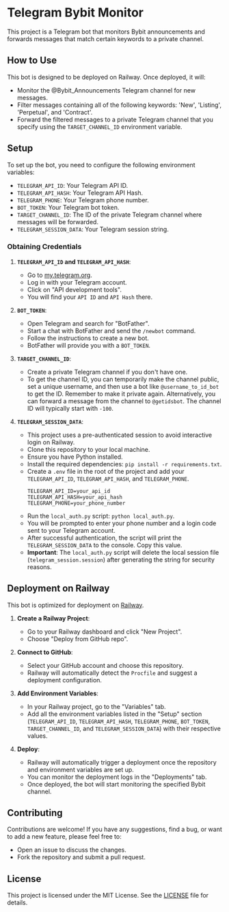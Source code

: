 # Telegram Bybit Monitor

This project is a Telegram bot that monitors Bybit announcements and forwards messages that match certain keywords to a private channel.

## How to Use

This bot is designed to be deployed on Railway. Once deployed, it will:

- Monitor the @Bybit_Announcements Telegram channel for new messages.
- Filter messages containing all of the following keywords: 'New', 'Listing', 'Perpetual', and 'Contract'.
- Forward the filtered messages to a private Telegram channel that you specify using the `TARGET_CHANNEL_ID` environment variable.

## Setup

To set up the bot, you need to configure the following environment variables:

- `TELEGRAM_API_ID`: Your Telegram API ID.
- `TELEGRAM_API_HASH`: Your Telegram API Hash.
- `TELEGRAM_PHONE`: Your Telegram phone number.
- `BOT_TOKEN`: Your Telegram bot token.
- `TARGET_CHANNEL_ID`: The ID of the private Telegram channel where messages will be forwarded.
- `TELEGRAM_SESSION_DATA`: Your Telegram session string.

### Obtaining Credentials

1.  **`TELEGRAM_API_ID` and `TELEGRAM_API_HASH`**:
    *   Go to [my.telegram.org](https://my.telegram.org).
    *   Log in with your Telegram account.
    *   Click on "API development tools".
    *   You will find your `API ID` and `API Hash` there.

2.  **`BOT_TOKEN`**:
    *   Open Telegram and search for "BotFather".
    *   Start a chat with BotFather and send the `/newbot` command.
    *   Follow the instructions to create a new bot.
    *   BotFather will provide you with a `BOT_TOKEN`.

3.  **`TARGET_CHANNEL_ID`**:
    *   Create a private Telegram channel if you don't have one.
    *   To get the channel ID, you can temporarily make the channel public, set a unique username, and then use a bot like `@username_to_id_bot` to get the ID. Remember to make it private again. Alternatively, you can forward a message from the channel to `@getidsbot`. The channel ID will typically start with `-100`.

4.  **`TELEGRAM_SESSION_DATA`**:
    *   This project uses a pre-authenticated session to avoid interactive login on Railway.
    *   Clone this repository to your local machine.
    *   Ensure you have Python installed.
    *   Install the required dependencies: `pip install -r requirements.txt`.
    *   Create a `.env` file in the root of the project and add your `TELEGRAM_API_ID`, `TELEGRAM_API_HASH`, and `TELEGRAM_PHONE`.
        ```
        TELEGRAM_API_ID=your_api_id
        TELEGRAM_API_HASH=your_api_hash
        TELEGRAM_PHONE=your_phone_number
        ```
    *   Run the `local_auth.py` script: `python local_auth.py`.
    *   You will be prompted to enter your phone number and a login code sent to your Telegram account.
    *   After successful authentication, the script will print the `TELEGRAM_SESSION_DATA` to the console. Copy this value.
    *   **Important**: The `local_auth.py` script will delete the local session file (`telegram_session.session`) after generating the string for security reasons.

## Deployment on Railway

This bot is optimized for deployment on [Railway](https://railway.app/).

1.  **Create a Railway Project**:
    *   Go to your Railway dashboard and click "New Project".
    *   Choose "Deploy from GitHub repo".

2.  **Connect to GitHub**:
    *   Select your GitHub account and choose this repository.
    *   Railway will automatically detect the `Procfile` and suggest a deployment configuration.

3.  **Add Environment Variables**:
    *   In your Railway project, go to the "Variables" tab.
    *   Add all the environment variables listed in the "Setup" section (`TELEGRAM_API_ID`, `TELEGRAM_API_HASH`, `TELEGRAM_PHONE`, `BOT_TOKEN`, `TARGET_CHANNEL_ID`, and `TELEGRAM_SESSION_DATA`) with their respective values.

4.  **Deploy**:
    *   Railway will automatically trigger a deployment once the repository and environment variables are set up.
    *   You can monitor the deployment logs in the "Deployments" tab.
    *   Once deployed, the bot will start monitoring the specified Bybit channel.

## Contributing

Contributions are welcome! If you have any suggestions, find a bug, or want to add a new feature, please feel free to:

- Open an issue to discuss the changes.
- Fork the repository and submit a pull request.

## License

This project is licensed under the MIT License. See the [LICENSE](LICENSE) file for details.
